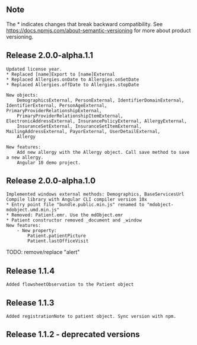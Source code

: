 ## Note
The * indicates changes that break backward compatibility. See https://docs.npmjs.com/about-semantic-versioning for more about product versioning.  
## Release 2.0.0-alpha.1.1
	Updated license year.
	* Replaced [name]Export to [name]External
	* Replaced Allergies.onDate to Allergies.onSetDate
	* Replaced Allergies.offDate to Allergies.stopDate

	New objects:
		DemographicsExternal, PersonExternal, IdentifierDomainExternal, IdentifierExternal, PersonAgeExternal, PrimaryProviderRelationshipExternal,
		PrimaryProviderRelationshipItemExternal, ElectronicAddressExternal, InsurancePolicyExternal, AllergyExternal,
		InsuranceSetExternal, InsuranceSetItemExternal, MailingAddressExternal, PayorExternal, UserDetailExternal, 
		Allergy

	New features:
		Add new allergy with the Allergy object. Call save method to save a new allergy.
		Angular 10 demo project.

## Release 2.0.0-alpha.1.0
	Implemented windows external methods: Demographics, BaseServicesUrl 
	Compile library with Angular CLI compiler version 10x
	* Entry point file "bundle.public.min.js" renamed to "mdobject-mdobject.umd.min.js" 
	* Removed: Patient.emr. Use the mdObject.emr
	* Patient constructor removed _document and _window
	New features:
		- New property: 
			Patient.patientPicture
			Patient.lastOfficeVisit


TODO: remove/replace "alert"

## Release 1.1.4
	Added flowsheetObservation to the Patient object

## Release 1.1.3
	Added registrationNote to patient object. Sync version with npm.

## Release 1.1.2 - deprecated versions
